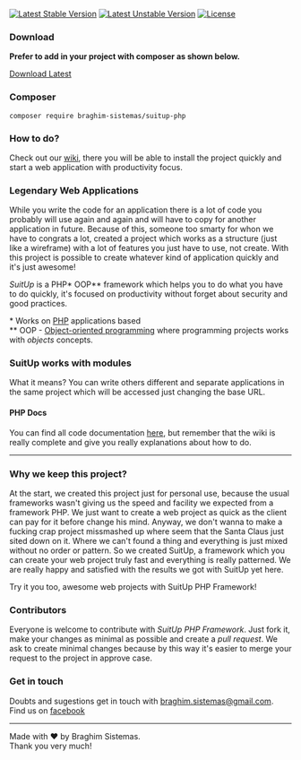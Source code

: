 
[![Latest Stable Version](https://poser.pugx.org/braghim-sistemas/suitup-php/v/stable)](https://packagist.org/packages/braghim-sistemas/suitup-php)
[![Latest Unstable Version](https://poser.pugx.org/braghim-sistemas/suitup-php/v/unstable)](https://packagist.org/packages/braghim-sistemas/suitup-php)
[![License](https://poser.pugx.org/braghim-sistemas/suitup-php/license)](https://packagist.org/packages/braghim-sistemas/suitup-php)

### Download
**Prefer to add in your project with composer as shown below.**

[Download Latest](https://github.com/braghimsistemas/suitup-php/releases/latest)

### Composer
`composer require braghim-sistemas/suitup-php`

### How to do?
Check out our [wiki](https://github.com/braghimsistemas/suitup-php/wiki), there you will be able to install the project quickly and start a web application with productivity focus.

### Legendary Web Applications
While you write the code for an application there is a lot of code you probably will use again and again and will have to copy for another application in future. Because of this, someone too smarty for whon we have to congrats a lot, created a project which works as a structure (just like a wireframe) with a lot of features you just have to use, not create. With this project is possible to create whatever kind of application quickly and it's just awesome!

_SuitUp_ is a PHP\* OOP\*\* framework which helps you to do what you have to do quickly, it's focused on productivity without forget about security and good practices.

\* Works on [PHP](//php.net) applications based  
\*\* OOP - [Object-oriented programming](//en.wikipedia.org/wiki/Object-oriented_programming) where programming projects works with _objects_ concepts.  

### SuitUp works with modules
What it means? You can write others different and separate applications in the same project which will be accessed just changing the base URL.

#### PHP Docs
You can find all code documentation [here](https://codedoc.pub/braghimsistemas/suitup-php/master/index.html), but remember that the wiki is really complete and give you really explanations about how to do.

---
### Why we keep this project?
At the start, we created this project just for personal use, because the usual frameworks wasn't giving us the speed and facility we expected from a framework PHP. We just want to create a web project as quick as the client can pay for it before change his mind. Anyway, we don't wanna to make a fucking crap project missmashed up where seem that the Santa Claus just sited down on it. Where we can't found a thing and everything is just mixed without no order or pattern. So we created SuitUp, a framework which you can create your web project truly fast and everything is really patterned. We are really happy and satisfied with the results we got with SuitUp yet here.

Try it you too, awesome web projects with SuitUp PHP Framework!

### Contributors
Everyone is welcome to contribute with _SuitUp PHP Framework_. Just fork it, make your changes as minimal as possible and create a _pull request_. We ask to create minimal changes because by this way it's easier to merge your request to the project in approve case.


### Get in touch
Doubts and sugestions get in touch with [braghim.sistemas@gmail.com](mailto:braghim.sistemas@gmail.com). Find us on [facebook](https://www.facebook.com/braghimsistemas)

---

Made with ♥ by Braghim Sistemas.  
Thank you very much!
